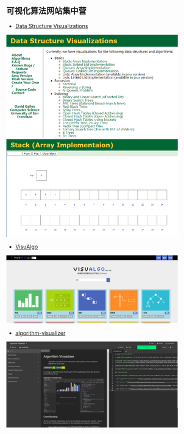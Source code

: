 可视化算法网站集中营
---------------------
* [Data Structure Visualizations](https://www.cs.usfca.edu/~galles/visualization/Algorithms.html "点击跳转")
<img src="https://raw.githubusercontent.com/bingco-zhan/total-configure/master/img/1585616345(1).png" width="450px" alt="示例1"/>
<img src="https://raw.githubusercontent.com/bingco-zhan/total-configure/master/img/1585616894(1).png" width="450px" alt="示例2"/>
  
* [VisuAlgo](https://visualgo.net/zh "点击跳转")
<img src="https://raw.githubusercontent.com/bingco-zhan/total-configure/master/img/1585617082(1).jpg" width="450px" alt="示例1"/>
  
* [algorithm-visualizer](https://algorithm-visualizer.org "点击跳转")
<img src="https://raw.githubusercontent.com/bingco-zhan/total-configure/master/img/1585617272(1).jpg" width="450px" alt="示例1"/>
